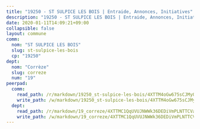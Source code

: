 ```yaml
---
title: "19250 - ST SULPICE LES BOIS | Entraide, Annonces, Initiatives"
description: "19250 - ST SULPICE LES BOIS | Entraide, Annonces, Initiatives"
date: 2020-01-11T14:09:21+09:00
collapsible: false
layout: commune
comm:
  nom: "ST SULPICE LES BOIS"
  slug: st-sulpice-les-bois
  cp: "19250"
dept:
  nom: "Corrèze"
  slug: correze
  num: "19"
peerpad:
  comm:
    read_path: /r/markdown/19250_st-sulpice-les-bois/4XTTM4oGw675sCJMyQV7JZyMk6oA6hZrTbQx5r8vBjbCrE3Sa
    write_path: /w/markdown/19250_st-sulpice-les-bois/4XTTM4oGw675sCJMyQV7JZyMk6oA6hZrTbQx5r8vBjbCrE3Sa-K3TgUSF1U1u25WCxsZPWWp3bxQbSD81d5ag3tntzeVPcRe43WUZHeBf5DuEZxkHSM4orKnHffFvJzWFyRFoCh4HanKw8GCYrNcYutkxZQ9jHNkU76HGrYkenRtbhGwwWtVJxwms8
  dept:
    read_path: /r/markdown/19_correze/4XTTMC1QqUVUJNWWk36DEDiVmPLNTTCVay5E5gwEvpSf36VsS
    write_path: /w/markdown/19_correze/4XTTMC1QqUVUJNWWk36DEDiVmPLNTTCVay5E5gwEvpSf36VsS-K3TgUzu4fqyixiBZaA5Ejd2iCC9xJnV2MqYc8L2r22c4qVWWx9VnJmMAAFTQjLmwLDBGZ9pgHdAtPGZHV6pZb6y2bhgaqXFUJ1Fp1QgihzJpszTr9ow8JcXoeYzTUZfY7Rzzn9sS
---
```


